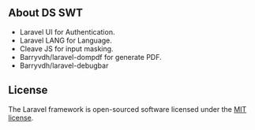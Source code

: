 
## About DS SWT

- Laravel UI for Authentication.
- Laravel LANG for Language.
- Cleave JS for input masking.
- Barryvdh/laravel-dompdf for generate PDF.
- Barryvdh/laravel-debugbar

## License

The Laravel framework is open-sourced software licensed under the [MIT license](https://opensource.org/licenses/MIT).

